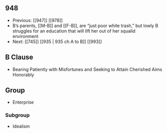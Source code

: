 ## 948
- Previous: [[947]] [[978]] 
- B’s parents, [[M-B]] and [[F-B]], are “just poor white trash,” but lowly B struggles for an education that will lift her out of her squalid environment
- Next: [[745]] [[935 | 935 ch A to B]] [[993]] 

## B Clause
- Bearing Patiently with Misfortunes and Seeking to Attain Cherished Aims Honorably

## Group
- Enterprise

### Subgroup
- Idealism

